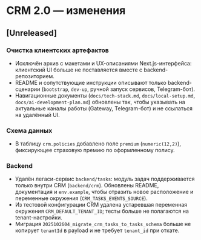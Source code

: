 # CRM 2.0 — изменения

## [Unreleased]

### Очистка клиентских артефактов
- Исключён архив с макетами и UX-описаниями Next.js-интерфейса: клиентский UI больше не поставляется вместе с backend-репозиторием.
- README и сопутствующие инструкции описывают только backend-сценарии (`bootstrap`, `dev-up`, ручной запуск сервисов, Telegram-бот).
- Навигационные документы (`docs/tech-stack.md`, `docs/local-setup.md`, `docs/ai-development-plan.md`) обновлены так, чтобы указывать на актуальные каналы работы (Gateway, Telegram-бот) и не ссылаться на удалённый UI.

### Схема данных
- В таблицу `crm.policies` добавлено поле `premium` (`numeric(12,2)`), фиксирующее страховую премию по оформленному полису.

### Backend
- Удалён легаси-сервис `backend/tasks`: модуль задач поддерживается только внутри CRM (`backend/crm`). Обновлены README, документация и `env.example`, чтобы отразить новое расположение и переменные окружения (`CRM_TASKS_EVENTS_SOURCE`).
- Из тестовой конфигурации CRM удалена устаревшая переменная окружения `CRM_DEFAULT_TENANT_ID`; тесты больше не полагаются на tenant-настройки.
- Миграция `2025102604_migrate_crm_tasks_to_tasks_schema` больше не копирует `tenantId` в payload и не требует `tenant_id` при откате.
